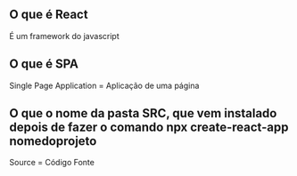 ## O que é React

É um framework do javascript

## O que é SPA

Single Page Application = Aplicação de uma página

## O que o nome da pasta SRC, que vem instalado depois de fazer o comando npx create-react-app nomedoprojeto

Source = Código Fonte